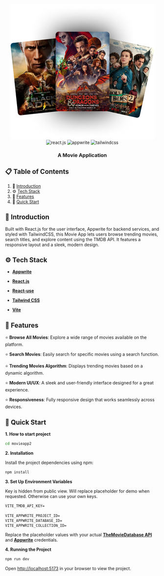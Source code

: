 <div align="center">
  <br />
    <a>
      <img src="movieapp2/public/hero.png" alt="Project Banner">
    </a>
  <br />
  
  <div>
    <img src="https://img.shields.io/badge/-React_JS-black?style=for-the-badge&logoColor=white&logo=react&color=61DAFB" alt="react.js" />
    <img src="https://img.shields.io/badge/-Appwrite-black?style=for-the-badge&logoColor=white&logo=appwrite&color=FD366E" alt="appwrite" />
    <img src="https://img.shields.io/badge/-Tailwind_CSS-black?style=for-the-badge&logoColor=white&logo=tailwindcss&color=06B6D4" alt="tailwindcss" />
  </div>

  <h3 align="center">A Movie Application</h3>

</div>

## 📋 <a name="table">Table of Contents</a>

1. 🤖 [Introduction](#introduction)
2. ⚙️ [Tech Stack](#tech-stack)
3. 🔋 [Features](#features)
4. 🤸 [Quick Start](#quick-start)

## <a name="introduction">🤖 Introduction</a>

Built with React.js for the user interface, Appwrite for backend services, and styled with TailwindCSS, this Movie App lets users browse trending movies, search titles, and explore content using the TMDB API. It features a responsive layout and a sleek, modern design.


## <a name="tech-stack">⚙️ Tech Stack</a>

- **[Appwrite](https://appwrite.io/)** 

- **[React.js](https://react.dev/reference/react)** 

- **[React-use](https://github.com/streamich/react-use)** 

- **[Tailwind CSS](https://tailwindcss.com/)** 

- **[Vite](https://vite.dev/)**


## <a name="features">🔋 Features</a>

⭐️ **Browse All Movies**: Explore a wide range of movies available on the platform.

⭐️ **Search Movies**: Easily search for specific movies using a search function.

⭐️ **Trending Movies Algorithm**: Displays trending movies based on a dynamic algorithm.

⭐️ **Modern UI/UX**: A sleek and user-friendly interface designed for a great experience.

⭐️ **Responsiveness**: Fully responsive design that works seamlessly across devices.


## <a name="quick-start">🤸 Quick Start</a>

**1. How to start project**
```bash
cd movieapp2
```


**2. Installation**

Install the project dependencies using npm:

```bash
npm install
```

**3. Set Up Environment Variables**

Key is hidden from public view. Will replace placeholder for demo when requested. Otherwise can use your own keys.

```env
VITE_TMDB_API_KEY=

VITE_APPWRITE_PROJECT_ID=
VITE_APPWRITE_DATABASE_ID=
VITE_APPWRITE_COLLECTION_ID=
```

Replace the placeholder values with your actual **[TheMovieDatabase API](https://developer.themoviedb.org/reference/intro/getting-started)** and **[Appwrite](https://apwr.dev/JSM050)** credentials.

**4. Running the Project**

```bash
npm run dev
```

Open [http://localhost:5173](http://localhost:5173) in your browser to view the project.

